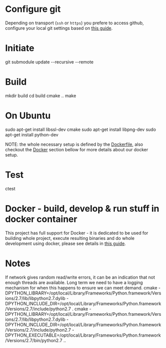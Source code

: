 Configure git
=============
Depending on transport (`ssh` or `https`) you prefere to access github, configure your local git settings based on [this guide](https_ssh_git_config.md).

Initiate
========
git submodule update --recursive --remote


Build
=====

mkdir build
cd build
cmake ..
make


On Ubuntu
=========

sudo apt-get install libssl-dev cmake
sudo apt-get install libpng-dev
sudo apt-get install python-dev

NOTE: the whole necessary setup is defined by the [Dockerfile](docker-images/fetch-ledger-ci-build/Dockerfile), also checkout the [Docker](#docker) section bellow for more details about our docker setup.


Test
====

ctest

Docker - build, develop & run stuff in docker container<a name="docker"></a>
=======================================================
This project has full support for Docker - it is dedicated to be used for building whole project, execute resulting binaries and do whole development using docker, please see details in [this guide](uvue-git/docker-images/README.md#guick_usage_guide).

Notes
=====
If network gives random read/write errors, it can be an indication that
not enough threads are available. Long term we need to have a logging
mechanism for when this happens to ensure we can meet demand. 
cmake -DPYTHON_LIBRARY=/opt/local/Library/Frameworks/Python.framework/Versions/2.7/lib/libpython2.7.dylib -DPYTHON_INCLUDE_DIR=/opt/local/Library/Frameworks/Python.framework/Versions/2.7/include/python2.7 .
cmake -DPYTHON_LIBRARY=/opt/local/Library/Frameworks/Python.framework/Versions/2.7/lib/libpython2.7.dylib -DPYTHON_INCLUDE_DIR=/opt/local/Library/Frameworks/Python.framework/Versions/2.7/include/python2.7 -DPYTHON_EXECUTABLE=/opt/local/Library/Frameworks/Python.framework/Versions/2.7/bin/python2.7 ..
